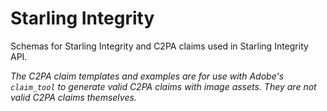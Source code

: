 # Starling Integrity

Schemas for Starling Integrity and C2PA claims used in Starling Integrity API.

_The C2PA claim templates and examples are for use with Adobe's `claim_tool` to generate valid C2PA claims with image assets.
They are not valid C2PA claims themselves._
